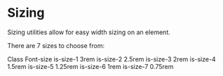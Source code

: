 # Sizing

Sizing utilities allow for easy width sizing on an element.

There are 7 sizes to choose from:

Class	Font-size
is-size-1	3rem
is-size-2	2.5rem
is-size-3	2rem
is-size-4	1.5rem
is-size-5	1.25rem
is-size-6	1rem
is-size-7	0.75rem
